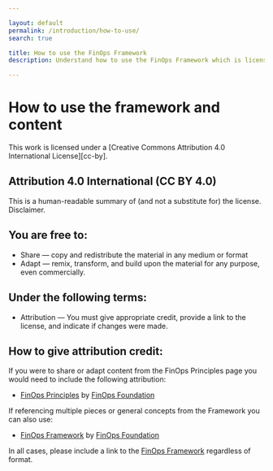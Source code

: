 ```yaml
---

layout: default
permalink: /introduction/how-to-use/
search: true

title: How to use the FinOps Framework
description: Understand how to use the FinOps Framework which is licensed under a Creative Commons Attribution 4.0 International License.

---
```


# How to use the framework and content

This work is licensed under a
[Creative Commons Attribution 4.0 International License][cc-by].

## Attribution 4.0 International (CC BY 4.0)

This is a human-readable summary of (and not a substitute for) the license. Disclaimer.

## You are free to:
- Share — copy and redistribute the material in any medium or format
- Adapt — remix, transform, and build upon the material for any purpose, even commercially.

## Under the following terms:
- Attribution — You must give appropriate credit, provide a link to the license, and indicate if changes were made.  

## How to give attribution credit:
If you were to share or adapt content from the FinOps Principles page you would need to include the following attribution:

- [FinOps Principles](https://www.finops.org/framework/principles/) by [FinOps Foundation](https://finops.org")

If referencing multiple pieces or general concepts from the Framework you can also use:

- [FinOps Framework](https://www.finops.org/) by [FinOps Foundation](https://finops.org/about/)

In all cases, please include a link to the [FinOps Framework](https://www.finops.org/) regardless of format.
